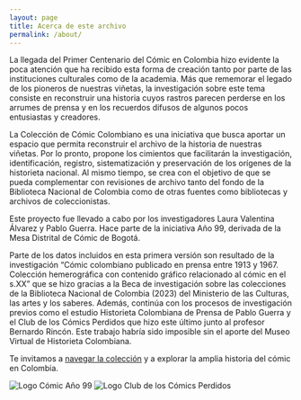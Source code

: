 ```yaml
---
layout: page
title: Acerca de este archivo
permalink: /about/
---
```


La llegada del Primer Centenario del Cómic en Colombia hizo evidente la poca atención que ha recibido esta forma de creación tanto por parte de las instituciones culturales como de la academia. Más que rememorar el legado de los pioneros de nuestras viñetas, la investigación sobre este tema consiste en reconstruir una historia cuyos rastros parecen perderse en los arrumes de prensa y en los recuerdos difusos de algunos pocos entusiastas y creadores. 

La Colección de Cómic Colombiano es una iniciativa que busca aportar un espacio que permita reconstruir el archivo de la historia de nuestras viñetas. Por lo pronto, propone los cimientos que facilitarán la investigación, identificación, registro, sistematización y preservación de los orígenes de la historieta nacional. Al mismo tiempo, se crea con el objetivo de que se pueda complementar con revisiones de archivo tanto del fondo de la Biblioteca Nacional de Colombia como de otras fuentes como bibliotecas y archivos de coleccionistas. 

Este proyecto fue llevado a cabo por los investigadores Laura Valentina Álvarez y Pablo Guerra. Hace parte de la iniciativa Año 99, derivada de la Mesa Distrital de Cómic de Bogotá. 

Parte de los datos incluidos en esta primera versión son resultado de la investigación “Cómic colombiano publicado en prensa entre 1913 y 1967. Colección hemerográfica con contenido gráfico relacionado al cómic en el s.XX” que se hizo gracias a la Beca de investigación sobre las colecciones de la Biblioteca Nacional de Colombia (2023) del Ministerio de las Culturas, las artes y los saberes. 
Además, continúa con los procesos de investigación previos como el estudio Historieta Colombiana de Prensa de Pablo Guerra y el Club de los Cómics Perdidos que hizo este último junto al profesor Bernardo Rincón. Este trabajo habría sido imposible sin el aporte del Museo Virtual de Historieta Colombiana.

Te invitamos a <a href="../collection">navegar la colección</a> y a explorar la amplia historia del cómic en Colombia.

<div class="side-by-side">
  <img src="{{ '/img/LogoA99.png' | absolute_url }}" alt="Logo Cómic Año 99"/>
  <img src="{{ '/img/LogoComicsPerdidos.png' | absolute_url }}" alt="Logo Club de los Cómics Perdidos"/>
</div>